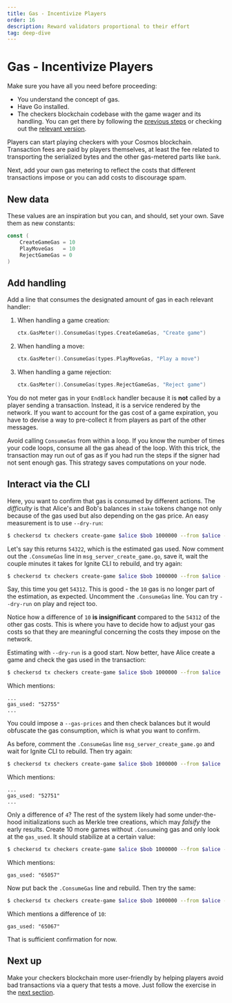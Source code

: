 ```yaml
---
title: Gas - Incentivize Players
order: 16
description: Reward validators proportional to their effort
tag: deep-dive
---
```


# Gas - Incentivize Players

<HighlightBox type="synopsis">

Make sure you have all you need before proceeding:

* You understand the concept of gas.
* Have Go installed.
* The checkers blockchain codebase with the game wager and its handling. You can get there by following the [previous steps](./game-wager.md) or checking out the [relevant version](https://github.com/cosmos/b9-checkers-academy-draft/tree/game-wager).

</HighlightBox>

Players can start playing checkers with your Cosmos blockchain. Transaction fees are paid by players themselves, at least the fee related to transporting the serialized bytes and the other gas-metered parts like `bank`.

Next, add your own gas metering to reflect the costs that different transactions impose or you can add costs to discourage spam.

## New data

These values are an inspiration but you can, and should, set your own. Save them as new constants:

```go [https://github.com/cosmos/b9-checkers-academy-draft/blob/4e8a82e/x/checkers/types/keys.go#L42-L46]
const (
    CreateGameGas = 10
    PlayMoveGas   = 10
    RejectGameGas = 0
)
```

## Add handling

Add a line that consumes the designated amount of gas in each relevant handler:

1. When handling a game creation:

    ```go [https://github.com/cosmos/b9-checkers-academy-draft/blob/4e8a82e/x/checkers/keeper/msg_server_create_game.go#L45]
    ctx.GasMeter().ConsumeGas(types.CreateGameGas, "Create game")
    ```

2. When handling a move:

    ```go [https://github.com/cosmos/b9-checkers-academy-draft/blob/4e8a82e/x/checkers/keeper/msg_server_play_move.go#L90]
    ctx.GasMeter().ConsumeGas(types.PlayMoveGas, "Play a move")
    ```

3. When handling a game rejection:

    ```go [https://github.com/cosmos/b9-checkers-academy-draft/blob/4e8a82e/x/checkers/keeper/msg_server_reject_game.go#L52]
    ctx.GasMeter().ConsumeGas(types.RejectGameGas, "Reject game")
    ```

You do not meter gas in your `EndBlock` handler because it is **not** called by a player sending a transaction. Instead, it is a service rendered by the network. If you want to account for the gas cost of a game expiration, you have to devise a way to pre-collect it from players as part of the other messages.

<HighlightBox type="tip">

Avoid calling `ConsumeGas` from within a loop. If you know the number of times your code loops, consume all the gas ahead of the loop. With this trick, the transaction may run out of gas as if you had run the steps if the signer had not sent enough gas. This strategy saves computations on your node.

</HighlightBox>

## Interact via the CLI

Here, you want to confirm that gas is consumed by different actions. The _difficulty_ is that Alice's and Bob's balances in `stake` tokens change not only because of the gas used but also depending on the gas price. An easy measurement is to use `--dry-run`:

```sh
$ checkersd tx checkers create-game $alice $bob 1000000 --from $alice --dry-run
```

Let's say this returns `54322`, which is the estimated gas used. Now comment out the `.ConsumeGas` line in `msg_server_create_game.go`, save it, wait the couple minutes it takes for Ignite CLI to rebuild, and try again:

```sh
$ checkersd tx checkers create-game $alice $bob 1000000 --from $alice --dry-run
```

Say, this time you get `54312`. This is good - the `10` gas is no longer part of the estimation, as expected. Uncomment the `.ConsumeGas` line. You can try `--dry-run` on play and reject too.

Notice how a difference of `10` **is insignificant** compared to the `54312` of the other gas costs. This is where you have to decide how to adjust your gas costs so that they are meaningful concerning the costs they impose on the network.

Estimating with `--dry-run` is a good start. Now better, have Alice create a game and check the gas used in the transaction:

```sh
$ checkersd tx checkers create-game $alice $bob 1000000 --from $alice
```

Which mentions:

```
...
gas_used: "52755"
...
```

You could impose a `--gas-prices` and then check balances but it would obfuscate the gas consumption, which is what you want to confirm.

As before, comment the `.ConsumeGas` line `msg_server_create_game.go` and wait for Ignite CLI to rebuild. Then try again:

```sh
$ checkersd tx checkers create-game $alice $bob 1000000 --from $alice
```

Which mentions:

```
...
gas_used: "52751"
...
```

Only a difference of `4`? The rest of the system likely had some under-the-hood initializations such as Merkle tree creations, which may _falsify_ the early results. Create 10 more games without `.Consume`ing gas and only look at the `gas_used`. It should stabilize at a certain value:

```sh
$ checkersd tx checkers create-game $alice $bob 1000000 --from $alice -y | grep gas_used
```

Which mentions:

```
gas_used: "65057"
```

Now put back the `.ConsumeGas` line and rebuild. Then try the same:

```sh
$ checkersd tx checkers create-game $alice $bob 1000000 --from $alice -y | grep gas_used
```

Which mentions a difference of `10`:

```
gas_used: "65067"
```

That is sufficient confirmation for now.

## Next up

Make your checkers blockchain more user-friendly by helping players avoid bad transactions via a query that tests a move. Just follow the exercise in the [next section](./can-play.md).
